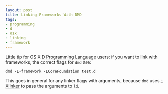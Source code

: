 ```yaml
---
layout: post
title: Linking Frameworks With DMD
tags:
- programming
- d
- osx
- linking
- framework
---
```

Little tip for OS X [D Programming Language][1] users: if you want to link with
frameworks, the correct flags for `dmd` are:

    dmd -L-framework -LCoreFoundation test.d

This goes in general for any linker flags with arguments, because `dmd` uses
[-Xlinker][2] to pass the arguments to `ld`.


[1]: http://dlang.org
[2]: http://gcc.gnu.org/onlinedocs/gcc/Link-Options.html